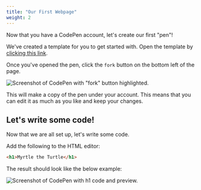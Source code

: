 ```yaml
---
title: "Our First Webpage"
weight: 2
---
```


Now that you have a CodePen account, let's create our first "pen"!

We've created a template for you to get started with.
Open the template by [clicking this link](https://codepen.io/shecodesaus/pen/NWwjQrr?editors=1000).

Once you've opened the pen, click the `fork` button on the bottom left of the page.

![Screenshot of CodePen with "fork" button highlighted.](../../images/forking_a_pen.png)

This will make a copy of the pen under your account.
This means that you can edit it as much as you like and keep your changes.

## Let's write some code!

Now that we are all set up, let's write some code.

Add the following to the HTML editor:

```html
<h1>Myrtle the Turtle</h1>
```

The result should look like the below example:

![Screenshot of CodePen with h1 code and preview.](../../images/first_page.png)
